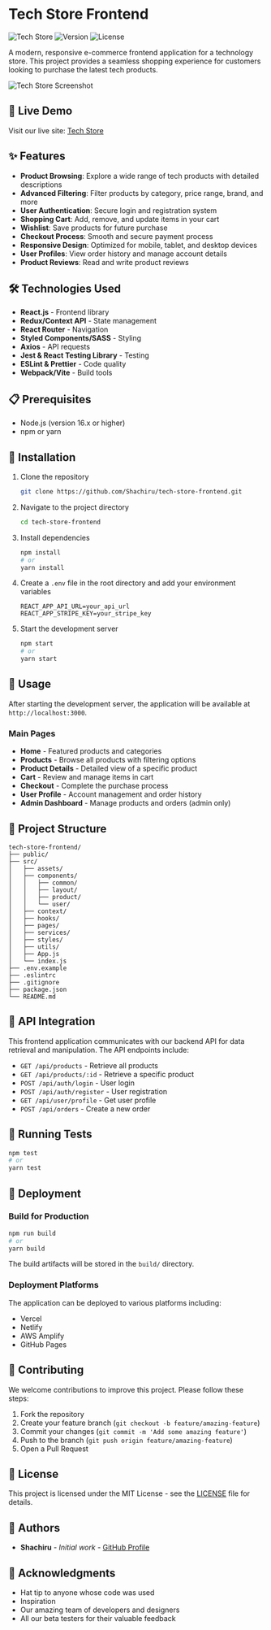 # Tech Store Frontend

![Tech Store](https://img.shields.io/badge/Tech%20Store-Frontend-blue)
![Version](https://img.shields.io/badge/version-1.0.0-green)
![License](https://img.shields.io/badge/license-MIT-blue)

A modern, responsive e-commerce frontend application for a technology store. This project provides a seamless shopping experience for customers looking to purchase the latest tech products.

![Tech Store Screenshot](./screenshots/homepage.png)

## 🚀 Live Demo

Visit our live site: [Tech Store](https://tech-store-frontend.vercel.app)

## ✨ Features

- **Product Browsing**: Explore a wide range of tech products with detailed descriptions
- **Advanced Filtering**: Filter products by category, price range, brand, and more
- **User Authentication**: Secure login and registration system
- **Shopping Cart**: Add, remove, and update items in your cart
- **Wishlist**: Save products for future purchase
- **Checkout Process**: Smooth and secure payment process
- **Responsive Design**: Optimized for mobile, tablet, and desktop devices
- **User Profiles**: View order history and manage account details
- **Product Reviews**: Read and write product reviews

## 🛠️ Technologies Used

- **React.js** - Frontend library
- **Redux/Context API** - State management
- **React Router** - Navigation
- **Styled Components/SASS** - Styling
- **Axios** - API requests
- **Jest & React Testing Library** - Testing
- **ESLint & Prettier** - Code quality
- **Webpack/Vite** - Build tools

## 📋 Prerequisites

- Node.js (version 16.x or higher)
- npm or yarn

## 🔧 Installation

1. Clone the repository
   ```bash
   git clone https://github.com/Shachiru/tech-store-frontend.git
   ```

2. Navigate to the project directory
   ```bash
   cd tech-store-frontend
   ```

3. Install dependencies
   ```bash
   npm install
   # or
   yarn install
   ```

4. Create a `.env` file in the root directory and add your environment variables
   ```
   REACT_APP_API_URL=your_api_url
   REACT_APP_STRIPE_KEY=your_stripe_key
   ```

5. Start the development server
   ```bash
   npm start
   # or
   yarn start
   ```

## 🚀 Usage

After starting the development server, the application will be available at `http://localhost:3000`.

### Main Pages

- **Home** - Featured products and categories
- **Products** - Browse all products with filtering options
- **Product Details** - Detailed view of a specific product
- **Cart** - Review and manage items in cart
- **Checkout** - Complete the purchase process
- **User Profile** - Account management and order history
- **Admin Dashboard** - Manage products and orders (admin only)

## 📁 Project Structure

```
tech-store-frontend/
├── public/
├── src/
│   ├── assets/
│   ├── components/
│   │   ├── common/
│   │   ├── layout/
│   │   ├── product/
│   │   └── user/
│   ├── context/
│   ├── hooks/
│   ├── pages/
│   ├── services/
│   ├── styles/
│   ├── utils/
│   ├── App.js
│   └── index.js
├── .env.example
├── .eslintrc
├── .gitignore
├── package.json
└── README.md
```

## 🔄 API Integration

This frontend application communicates with our backend API for data retrieval and manipulation. The API endpoints include:

- `GET /api/products` - Retrieve all products
- `GET /api/products/:id` - Retrieve a specific product
- `POST /api/auth/login` - User login
- `POST /api/auth/register` - User registration
- `GET /api/user/profile` - Get user profile
- `POST /api/orders` - Create a new order

## 🧪 Running Tests

```bash
npm test
# or
yarn test
```

## 🚢 Deployment

### Build for Production

```bash
npm run build
# or
yarn build
```

The build artifacts will be stored in the `build/` directory.

### Deployment Platforms

The application can be deployed to various platforms including:
- Vercel
- Netlify
- AWS Amplify
- GitHub Pages

## 🤝 Contributing

We welcome contributions to improve this project. Please follow these steps:

1. Fork the repository
2. Create your feature branch (`git checkout -b feature/amazing-feature`)
3. Commit your changes (`git commit -m 'Add some amazing feature'`)
4. Push to the branch (`git push origin feature/amazing-feature`)
5. Open a Pull Request

## 📝 License

This project is licensed under the MIT License - see the [LICENSE](LICENSE) file for details.

## 👥 Authors

- **Shachiru** - *Initial work* - [GitHub Profile](https://github.com/Shachiru)

## 🙏 Acknowledgments

- Hat tip to anyone whose code was used
- Inspiration
- Our amazing team of developers and designers
- All our beta testers for their valuable feedback